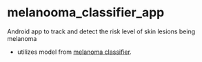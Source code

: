 # melanooma_classifier_app
Android app to track and detect the risk level of skin lesions being melanoma 

- utilizes model from <a href="https://github.com/kartik34/melanoma_classifier">melanoma classifier</a>.
